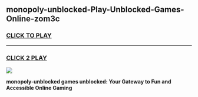 
## monopoly-unblocked-Play-Unblocked-Games-Online-zom3c
<h3>
<a href="https://premium76.site?title=monopoly-unblocked&ref=25A">CLICK TO PLAY</a></h3>
<hr>

<h3>
<a href="https://premium76.site?title=monopoly-unblocked&ref=25A">CLICK 2 PLAY</a>
  
</h3>

<a href="https://premium76.site?title=monopoly-unblocked&ref=25A"><img src="https://clearcache.store/games.png"></a>


**monopoly-unblocked games unblocked: Your Gateway to Fun and Accessible Online Gaming**
